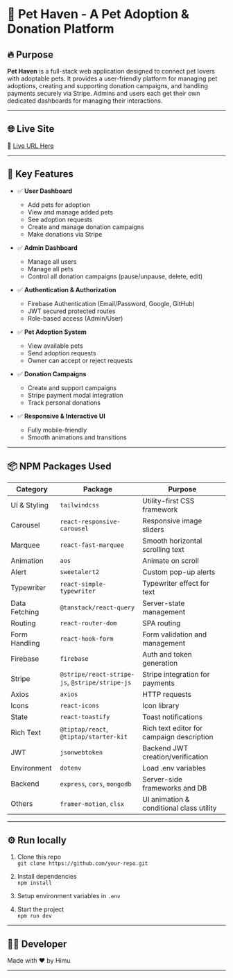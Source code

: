 # 🐾 Pet Haven - A Pet Adoption & Donation Platform

## 🔥 Purpose

**Pet Haven** is a full-stack web application designed to connect pet lovers with adoptable pets. It provides a user-friendly platform for managing pet adoptions, creating and supporting donation campaigns, and handling payments securely via Stripe. Admins and users each get their own dedicated dashboards for managing their interactions.

---

## 🌐 Live Site

🔗 [Live URL Here](https://pet-adoption-d4b8f.web.app)

---

## 🚀 Key Features

- ✅ **User Dashboard**
  - Add pets for adoption
  - View and manage added pets
  - See adoption requests
  - Create and manage donation campaigns
  - Make donations via Stripe

- ✅ **Admin Dashboard**
  - Manage all users
  - Manage all pets
  - Control all donation campaigns (pause/unpause, delete, edit)

- ✅ **Authentication & Authorization**
  - Firebase Authentication (Email/Password, Google, GitHub)
  - JWT secured protected routes
  - Role-based access (Admin/User)

- ✅ **Pet Adoption System**
  - View available pets
  - Send adoption requests
  - Owner can accept or reject requests

- ✅ **Donation Campaigns**
  - Create and support campaigns
  - Stripe payment modal integration
  - Track personal donations

- ✅ **Responsive & Interactive UI**
  - Fully mobile-friendly
  - Smooth animations and transitions

---

## 📦 NPM Packages Used

| Category | Package | Purpose |
|---------|---------|---------|
| UI & Styling | `tailwindcss` | Utility-first CSS framework |
| Carousel | `react-responsive-carousel` | Responsive image sliders |
| Marquee | `react-fast-marquee` | Smooth horizontal scrolling text |
| Animation | `aos` | Animate on scroll |
| Alert | `sweetalert2` | Custom pop-up alerts |
| Typewriter | `react-simple-typewriter` | Typewriter effect for text |
| Data Fetching | `@tanstack/react-query` | Server-state management |
| Routing | `react-router-dom` | SPA routing |
| Form Handling | `react-hook-form` | Form validation and management |
| Firebase | `firebase` | Auth and token generation |
| Stripe | `@stripe/react-stripe-js`, `@stripe/stripe-js` | Stripe integration for payments |
| Axios | `axios` | HTTP requests |
| Icons | `react-icons` | Icon library |
| State | `react-toastify` | Toast notifications |
| Rich Text | `@tiptap/react`, `@tiptap/starter-kit` | Rich text editor for campaign description |
| JWT | `jsonwebtoken` | Backend JWT creation/verification |
| Environment | `dotenv` | Load .env variables |
| Backend | `express`, `cors`, `mongodb` | Server-side frameworks and DB |
| Others | `framer-motion`, `clsx` | UI animation & conditional class utility |

---

## ⚙️ Run locally

1. Clone this repo  
   `git clone https://github.com/your-repo.git`

2. Install dependencies  
   `npm install`

3. Setup environment variables in `.env`

4. Start the project  
   `npm run dev`

---

## 👨‍💻 Developer

Made with ❤️ by Himu

---

